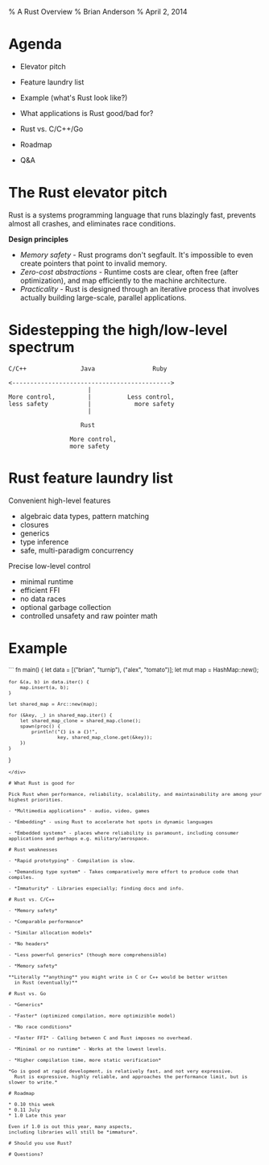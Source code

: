 % A Rust Overview
% Brian Anderson
% April 2, 2014

# Agenda

- Elevator pitch

- Feature laundry list

- Example (what's Rust look like?)

- What applications is Rust good/bad for?

- Rust vs. C/C++/Go

- Roadmap

- Q&A

# The Rust elevator pitch

Rust is a systems programming language that runs blazingly fast, prevents almost all crashes, and eliminates race conditions.

**Design principles**

- *Memory safety* - Rust programs don't segfault. It's impossible to even create pointers that point to invalid memory.
- *Zero-cost abstractions* - Runtime costs are clear, often free (after optimization), and map efficiently to the machine architecture.
- *Practicality* - Rust is designed through an iterative process that involves actually building large-scale, parallel applications.

# Sidestepping the high/low-level spectrum


```
C/C++               Java                Ruby

<-------------------------------------------->
                      |
More control,         |          Less control,
less safety           |            more safety
                      |

                    Rust

                 More control,
                 more safety
```

# Rust feature laundry list

Convenient high-level features

- algebraic data types, pattern matching
- closures
- generics
- type inference
- safe, multi-paradigm concurrency

Precise low-level control

- minimal runtime
- efficient FFI
- no data races
- optional garbage collection
- controlled unsafety and raw pointer math

# Example

<div style="font-size: 80%">
```
fn main() {
    let data = [("brian", "turnip"), ("alex", "tomato")];
    let mut map = HashMap::new();

    for &(a, b) in data.iter() {
        map.insert(a, b);
    }

    let shared_map = Arc::new(map);

    for (&key, _) in shared_map.iter() {
        let shared_map_clone = shared_map.clone();
        spawn(proc() {
            println!("{} is a {}!",
                     key, shared_map_clone.get(&key));
        })
    }
}
```
</div>

# What Rust is good for

Pick Rust when performance, reliability, scalability, and maintainability are among your highest priorities.

- *Multimedia applications* - audio, video, games

- *Embedding* - using Rust to accelerate hot spots in dynamic languages

- *Embedded systems* - places where reliability is paramount, including consumer applications and perhaps e.g. military/aerospace.

# Rust weaknesses

- *Rapid prototyping* - Compilation is slow.

- *Demanding type system* - Takes comparatively more effort to produce code that compiles.

- *Immaturity* - Libraries especially; finding docs and info.

# Rust vs. C/C++

- *Memory safety*

- *Comparable performance*

- *Similar allocation models*

- *No headers*

- *Less powerful generics* (though more comprehensible)

- *Memory safety*

**Literally **anything** you might write in C or C++ would be better written
  in Rust (eventually)**

# Rust vs. Go

- *Generics*

- *Faster* (optimized compilation, more optimizible model)

- *No race conditions*

- *Faster FFI* - Calling between C and Rust imposes no overhead.

- *Minimal or no runtime* - Works at the lowest levels.

- *Higher compilation time, more static verification*

*Go is good at rapid development, is relatively fast, and not very expressive.
  Rust is expressive, highly reliable, and approaches the performance limit, but is slower to write.*

# Roadmap

* 0.10 this week
* 0.11 July
* 1.0 Late this year

Even if 1.0 is out this year, many aspects,
including libraries will still be *immature*.

# Should you use Rust?

# Questions?


